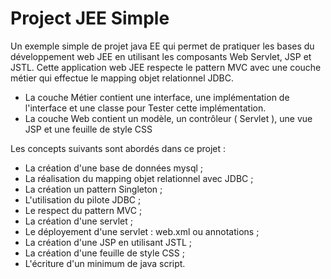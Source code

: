 # Project JEE Simple
Un exemple simple de projet java EE qui permet de pratiquer les bases du développement web JEE en utilisant les composants Web Servlet, JSP et JSTL.
Cette application web JEE respecte le pattern MVC avec une couche métier qui effectue le mapping objet relationnel JDBC.
 - La couche Métier contient une interface, une implémentation de l'interface et une classe pour Tester cette implémentation.
 - La couche Web contient un modèle, un contrôleur ( Servlet ), une vue JSP et une feuille de style CSS

Les concepts suivants sont abordés dans ce projet : 
- La création d'une base de données mysql ;
- La réalisation du mapping objet relationnel avec JDBC ;
- La création un pattern Singleton ;
- L'utilisation du pilote JDBC ;
- Le respect du pattern MVC ;
- La création d'une servlet ;
- Le déployement d'une servlet : web.xml ou annotations ;
- La création d'une JSP en utilisant JSTL ;
- La création d'une feuille de style CSS ;
- L'écriture d'un minimum de java script.
